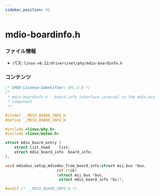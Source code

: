 ```yaml
---
sidebar_position: 42
---
```

# mdio-boardinfo.h

### ファイル情報

- パス: `linux-v6.12/drivers/net/phy/mdio-boardinfo.h`

### コンテンツ

```h
/* SPDX-License-Identifier: GPL-2.0 */
/*
 * mdio-boardinfo.h - board info interface internal to the mdio_bus
 * component
 */

#ifndef __MDIO_BOARD_INFO_H
#define __MDIO_BOARD_INFO_H

#include <linux/phy.h>
#include <linux/mutex.h>

struct mdio_board_entry {
	struct list_head	list;
	struct mdio_board_info	board_info;
};

void mdiobus_setup_mdiodev_from_board_info(struct mii_bus *bus,
					   int (*cb)
					   (struct mii_bus *bus,
					    struct mdio_board_info *bi));

#endif /* __MDIO_BOARD_INFO_H */

```

